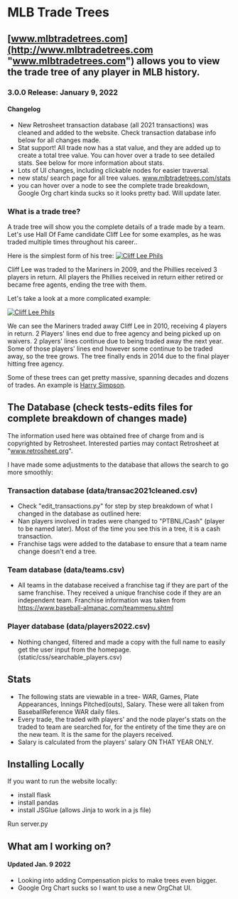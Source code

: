 # MLB Trade Trees

## [www.mlbtradetrees.com](http://www.mlbtradetrees.com "www.mlbtradetrees.com") allows you to view the trade tree of any player in MLB history. 

###  3.0.0 Release: January 9, 2022
#### Changelog
- New Retrosheet transaction database (all 2021 transactions) was cleaned and added to the website. Check transaction database info below for all changes made.
- Stat support! All trade now has a stat value, and they are added up to create a total tree value. You can hover over a trade to see detailed stats. See below for more information about stats. 
- Lots of UI changes, including clickable nodes for easier traversal. 
- new stats/ search page for all tree values. www.mlbtradetrees.com/stats
- you can hover over a node to see the complete trade breakdown, Google Org chart kinda sucks so it looks pretty bad. Will update later.

### What is a trade tree? 
A trade tree will show you the complete details of a trade made by a team. Let's use Hall Of Fame candidate Cliff Lee for some examples, as he was traded multiple times throughout his career..

Here is the simplest form of his tree: [![Cliff Lee Phils](https://i.imgur.com/xNO9GWU.png "Cliff Lee Phils")](http://https://i.imgur.com/xNO9GWU.png "Cliff Lee Phils")

Cliff Lee was traded to the Mariners in 2009, and the Phillies received 3 players in return. All players the Phillies received in return either retired or became free agents, ending the tree with them. 

Let's take a look at a more complicated example:

[![Cliff Lee Phils](https://i.imgur.com/Nj8BtQB.png "Cliff Lee Phils")](https://i.imgur.com/Nj8BtQB.png "Cliff Lee Mariners")

We can see the Mariners traded away Cliff Lee in 2010, receiving 4 players in return. 2 Players' lines end due to free agency and being picked up on waivers. 2 players' lines continue due to being traded away the next year. Some of those players' lines end however some continue to be traded away, so the tree grows. The tree finally ends in 2014 due to the final player hitting free agency. 

Some of these trees can get pretty massive, spanning decades and dozens of trades. An example is [Harry Simpson](http://www.mlbtradetrees.com/player/simph101 "Harry Simpson").

## The Database (check tests-edits files for complete breakdown of changes made)
    
 The information used here was obtained free of
 charge from and is copyrighted by Retrosheet.  Interested
 parties may contact Retrosheet at "www.retrosheet.org".

I have made some adjustments to the database that allows the search to go more smoothly:

### Transaction database (data/transac2021cleaned.csv)
- Check "edit_transactions.py" for step by step breakdown of what I changed in the database as outlined here: 
- Nan players involved in trades were changed to "PTBNL/Cash" (player to be named later). Most of the time you see this in a tree, it is a cash transaction. 
- Franchise tags were added to the database to ensure that a team name change doesn't end a tree. 

### Team database (data/teams.csv)
- All teams in the database received a franchise tag if they are part of the same franchise. They received a unique franchise code if they are an independent team. Franchise information was taken from https://www.baseball-almanac.com/teammenu.shtml
### Player database (data/players2022.csv)
- Nothing changed, filtered and made a copy with the full name to easily get the user input from the homepage. (static/css/searchable_players.csv)

## Stats
- The following stats are viewable in a tree- WAR, Games, Plate Appearances, Innings Pitched(outs), Salary. These were all taken from BaseballReference WAR daily files.
- Every trade, the traded with players' and the node player's stats on the traded to team are searched for, for the entirety of the time they are on the new team. It is the same for the players received.
- Salary is calculated from the players' salary ON THAT YEAR ONLY. 


## Installing Locally
If you want to run the website locally:
- install flask
- install pandas
- install JSGlue (allows Jinja to work in a js file)

Run server.py


## What am I working on? 
#### Updated Jan. 9 2022
- Looking into adding Compensation picks to make trees even bigger. 
- Google Org Chart sucks so I want to use a new OrgChat UI. 









